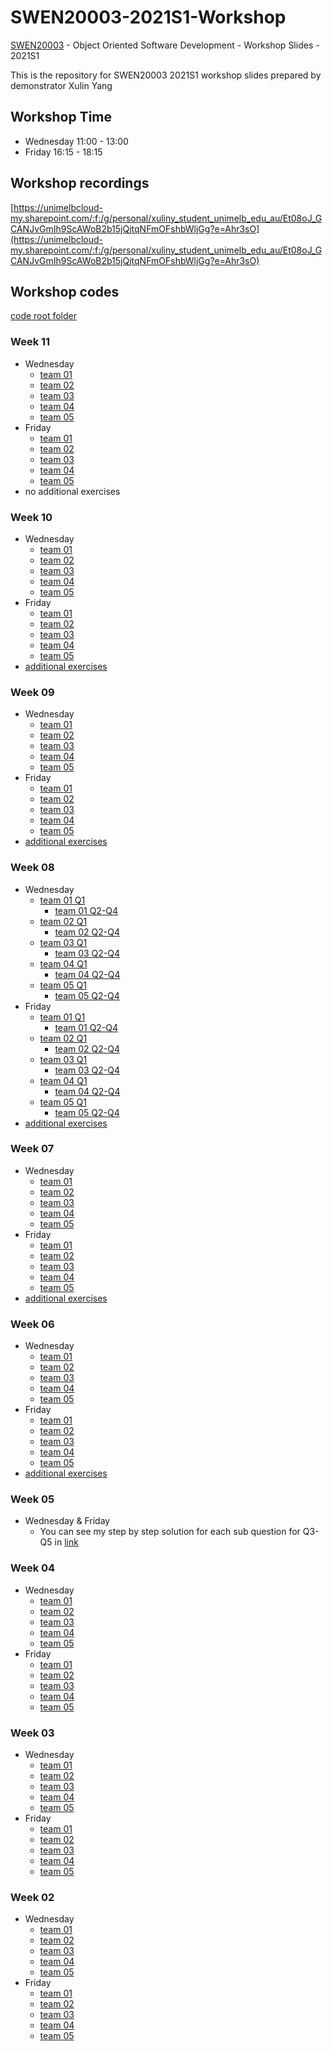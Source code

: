 # SWEN20003-2021S1-Workshop
[SWEN20003](https://handbook.unimelb.edu.au/2021/subjects/swen20003) - Object Oriented Software Development - Workshop Slides - 2021S1

This is the repository for SWEN20003 2021S1 workshop slides prepared by demonstrator Xulin Yang

## Workshop Time
- Wednesday 11:00 - 13:00
- Friday 16:15 - 18:15

## Workshop recordings
[https://unimelbcloud-my.sharepoint.com/:f:/g/personal/xuliny_student_unimelb_edu_au/Et08oJ_GCANJvGmIh9ScAWoB2b15jQjtqNFmOFshbWljGg?e=Ahr3sO](https://unimelbcloud-my.sharepoint.com/:f:/g/personal/xuliny_student_unimelb_edu_au/Et08oJ_GCANJvGmIh9ScAWoB2b15jQjtqNFmOFshbWljGg?e=Ahr3sO)

## Workshop codes
[code root folder](https://repl.it/repls/folder/SWEN20003%202021S1)
### Week 11
- Wednesday
  - [team 01](https://replit.com/join/wkbsbvet-yangxvlin)
  - [team 02](https://replit.com/join/vktglpem-yangxvlin)
  - [team 03](https://replit.com/join/feuzfjks-yangxvlin)
  - [team 04](https://replit.com/join/uddmfmry-yangxvlin)
  - [team 05](https://replit.com/join/wirssanj-yangxvlin)
- Friday
  - [team 01](https://replit.com/join/pbxabfkf-yangxvlin)
  - [team 02](https://replit.com/join/pfjavekz-yangxvlin)
  - [team 03](https://replit.com/join/ulmcxouu-yangxvlin)
  - [team 04](https://replit.com/join/hwylncwm-yangxvlin)
  - [team 05](https://replit.com/join/zajhhnyu-yangxvlin)
- no additional exercises
### Week 10
- Wednesday
  - [team 01](https://replit.com/join/vngezksg-yangxvlin)
  - [team 02](https://replit.com/join/gfhdkijg-yangxvlin)
  - [team 03](https://replit.com/join/ogpgxple-yangxvlin)
  - [team 04](https://replit.com/join/uwtrugsr-yangxvlin)
  - [team 05](https://replit.com/join/ptkjrevx-yangxvlin)
- Friday
  - [team 01](https://replit.com/join/nxjnsvrz-yangxvlin)
  - [team 02](https://replit.com/join/ktqbyopa-yangxvlin)
  - [team 03](https://replit.com/join/dnezqfns-yangxvlin)
  - [team 04](https://replit.com/join/gigindyx-yangxvlin)
  - [team 05](https://replit.com/join/isyewxsk-yangxvlin)
- [additional exercises](./week10_additional.md)
### Week 09
- Wednesday
  - [team 01](https://replit.com/join/rwovzevt-yangxvlin)
  - [team 02](https://replit.com/join/gmyywmkt-yangxvlin)
  - [team 03](https://replit.com/join/rlduefyt-yangxvlin)
  - [team 04](https://replit.com/join/jkshlliw-yangxvlin)
  - [team 05](https://replit.com/join/umxowxbr-yangxvlin)
- Friday
  - [team 01](https://replit.com/join/rvlnkfxs-yangxvlin)
  - [team 02](https://replit.com/join/gsebvwuh-yangxvlin)
  - [team 03](https://replit.com/join/sgovrxcf-yangxvlin)
  - [team 04](https://replit.com/join/eyhqqsuy-yangxvlin)
  - [team 05](https://replit.com/join/wnxwvelf-yangxvlin)
- [additional exercises](./week09_additional.md)
### Week 08
- Wednesday
  - [team 01 Q1](https://replit.com/join/cwjszxcb-yangxvlin)
    - [team 01 Q2-Q4](https://lucid.app/lucidchart/fa3bec6d-e0b8-4905-9a68-dfb7df3d500c/edit?viewport_loc=-2579%2C22%2C8197%2C3746%2C0_0&invitationId=inv_cdc01851-13e0-428e-b1ed-c3ef5b35f344)
  - [team 02 Q1](https://replit.com/join/vbtwctub-yangxvlin)
    - [team 02 Q2-Q4](https://lucid.app/lucidchart/48b1474f-ae54-4f9b-88c6-992e1c2bddb5/edit?viewport_loc=-2579%2C22%2C8197%2C3746%2C0_0&invitationId=inv_078173c5-0e8c-4e98-ac34-719091c08487)
  - [team 03 Q1](https://replit.com/join/vqoexzay-yangxvlin)
    - [team 03 Q2-Q4](https://lucid.app/lucidchart/e23716d3-e45c-4082-80be-239332d3e7e0/edit?viewport_loc=-2579%2C22%2C8197%2C3746%2C0_0&invitationId=inv_6b0bb0a8-f5f6-428c-801d-fc18bb8609ae)
  - [team 04 Q1](https://replit.com/join/wvzrvbsk-yangxvlin)
    - [team 04 Q2-Q4](https://lucid.app/lucidchart/14fe9a1c-2c72-470e-9022-3e6e507a7896/edit?viewport_loc=-2579%2C22%2C8197%2C3746%2C0_0&invitationId=inv_304d9b94-479e-4580-9ed3-82c221e3951a)
  - [team 05 Q1](https://replit.com/join/zhcwdrhj-yangxvlin)
    - [team 05 Q2-Q4](https://lucid.app/lucidchart/b53f484b-18dd-408d-b0f1-1cf5672728e5/edit?viewport_loc=-2579%2C22%2C8197%2C3746%2C0_0&invitationId=inv_dac9299e-a788-4f64-9ef0-46afe548c828)
- Friday
  - [team 01 Q1](https://replit.com/join/cggeksft-yangxvlin)
    - [team 01 Q2-Q4](https://lucid.app/lucidchart/46e23576-5fe6-45fe-a7dd-30d3a8689649/edit?viewport_loc=-2579%2C22%2C8197%2C3746%2C0_0&invitationId=inv_5c0923d1-1bd6-4cc4-af6b-5da943b0d2f7)
  - [team 02 Q1](https://replit.com/join/nqfeyqkh-yangxvlin)
    - [team 02 Q2-Q4](https://lucid.app/lucidchart/9d4ecc2b-6bb0-44b7-958c-8f51846eefc9/edit?viewport_loc=-2579%2C22%2C8197%2C3746%2C0_0&invitationId=inv_e8f73959-d209-4eb1-b6c9-6f7043429fb0)
  - [team 03 Q1](https://replit.com/join/akbfipce-yangxvlin)
    - [team 03 Q2-Q4](https://lucid.app/lucidchart/0a20567d-97ba-4b09-97e9-bfe19581f983/edit?viewport_loc=-2579%2C22%2C8197%2C3746%2C0_0&invitationId=inv_a7e37be1-4280-471d-beac-2e1e14112958)
  - [team 04 Q1](https://replit.com/join/efnrzwgw-yangxvlin)
    - [team 04 Q2-Q4](https://lucid.app/lucidchart/40c6a2e5-2a66-4d50-961e-c8ebe611b9ed/edit?viewport_loc=-2579%2C22%2C8197%2C3746%2C0_0&invitationId=inv_d6c74b91-ae9b-40e6-ad3f-b086742c7f6d)
  - [team 05 Q1](https://replit.com/join/qchbjsyu-yangxvlin)
    - [team 05 Q2-Q4](https://lucid.app/lucidchart/4eaa28bf-c256-45dd-856b-ae26d55246c2/edit?viewport_loc=-2579%2C22%2C8197%2C3746%2C0_0&invitationId=inv_3db74a96-f04d-4daf-9873-6d4db41042b0)
- [additional exercises](./week08_additional.md)
### Week 07
- Wednesday
  - [team 01](https://replit.com/join/lgemtaus-yangxvlin)
  - [team 02](https://replit.com/join/ysppiyja-yangxvlin)
  - [team 03](https://replit.com/join/xokhavac-yangxvlin)
  - [team 04](https://replit.com/join/zmdxcahk-yangxvlin)
  - [team 05](https://replit.com/join/tuxocloc-yangxvlin)
- Friday
  - [team 01](https://replit.com/join/hkndvdlh-yangxvlin)
  - [team 02](https://replit.com/join/pixzbipk-yangxvlin)
  - [team 03](https://replit.com/join/czhylqlz-yangxvlin)
  - [team 04](https://replit.com/join/qybzstik-yangxvlin)
  - [team 05](https://replit.com/join/xrrunkyn-yangxvlin)
- [additional exercises](./week07_additional.md)
### Week 06
- Wednesday
  - [team 01](https://replit.com/join/jtbfakri-yangxvlin)
  - [team 02](https://replit.com/join/momxdilz-yangxvlin)
  - [team 03](https://replit.com/join/tbikoyhy-yangxvlin)
  - [team 04](https://replit.com/join/qmoysrsn-yangxvlin)
  - [team 05](https://replit.com/join/lqhwtwre-yangxvlin)
- Friday
  - [team 01](https://replit.com/join/juqhyqga-yangxvlin)
  - [team 02](https://replit.com/join/ioxxcuvr-yangxvlin)
  - [team 03](https://replit.com/join/gptshtpo-yangxvlin)
  - [team 04](https://replit.com/join/mjvjadro-yangxvlin)
  - [team 05](https://replit.com/join/whxhrqbb-yangxvlin)
- [additional exercises](./week06_additional.md)
### Week 05
- Wednesday & Friday
  - You can see my step by step solution for each sub question for Q3-Q5 in [link](https://gitlab.eng.unimelb.edu.au/xuliny/swen20003-2021s1-wed-week05/commits/master)
### Week 04
- Wednesday
  - [team 01](https://replit.com/join/gdwqjpnv-yangxvlin)
  - [team 02](https://replit.com/join/zffzyhuo-yangxvlin)
  - [team 03](https://replit.com/join/vajtiulp-yangxvlin)
  - [team 04](https://replit.com/join/ngtpqaiq-yangxvlin)
  - [team 05](https://replit.com/join/gtfmcyxq-yangxvlin)
- Friday
  - [team 01](https://replit.com/join/lewlukys-yangxvlin)
  - [team 02](https://replit.com/join/bbxztemn-yangxvlin)
  - [team 03](https://replit.com/join/bpbgupoj-yangxvlin)
  - [team 04](https://replit.com/join/nipijayn-yangxvlin)
  - [team 05](https://replit.com/join/vqslvtxg-yangxvlin)
### Week 03
- Wednesday
  - [team 01](https://replit.com/join/pgjajxii-yangxvlin)
  - [team 02](https://replit.com/join/zcwhklkh-yangxvlin)
  - [team 03](https://replit.com/join/bzgscjcv-yangxvlin)
  - [team 04](https://replit.com/join/eojwiytk-yangxvlin)
  - [team 05](https://replit.com/join/jygsgiox-yangxvlin)
- Friday
  - [team 01](https://replit.com/join/pmbekkuj-yangxvlin)
  - [team 02](https://replit.com/join/myijnimk-yangxvlin)
  - [team 03](https://replit.com/join/xokundzg-yangxvlin)
  - [team 04](https://replit.com/join/pzbogpct-yangxvlin)
  - [team 05](https://replit.com/join/bnccbrsx-yangxvlin)
### Week 02
- Wednesday
  - [team 01](https://repl.it/join/thwwatby-yangxvlin)
  - [team 02](https://repl.it/join/hlyeqkiw-yangxvlin)
  - [team 03](https://repl.it/join/uwdlswot-yangxvlin)
  - [team 04](https://repl.it/join/gpywhnnz-yangxvlin)
  - [team 05](https://repl.it/join/cxbznjsj-yangxvlin)
- Friday
  - [team 01](https://repl.it/join/whtjetrq-yangxvlin)
  - [team 02](https://repl.it/join/vwjqsssm-yangxvlin)
  - [team 03](https://repl.it/join/tpmumuuc-yangxvlin)
  - [team 04](https://repl.it/join/qiqeaolz-yangxvlin)
  - [team 05](https://repl.it/join/ovgcfooo-yangxvlin)
